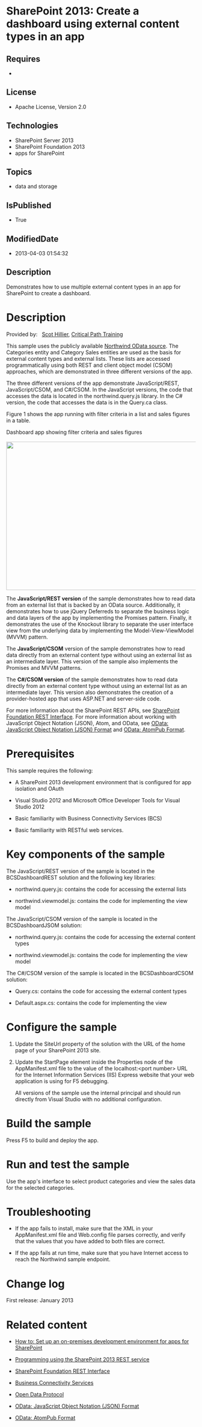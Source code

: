 # SharePoint 2013: Create a dashboard using external content types in an app
## Requires
* 
## License
* Apache License, Version 2.0
## Technologies
* SharePoint Server 2013
* SharePoint Foundation 2013
* apps for SharePoint
## Topics
* data and storage
## IsPublished
* True
## ModifiedDate
* 2013-04-03 01:54:32
## Description

<div id="header">Demonstrates how to use multiple external content types in an app for SharePoint to create a dashboard.</div>
<div id="mainSection">
<div id="mainBody">
<div class="introduction">
<h1 class="heading">Description</h1>
<div class="section" id="sectionSection0">
<p><span class="label">Provided by:</span>&nbsp;&nbsp;&nbsp;<a href="http://mvp.microsoft.com/en-US/findanmvp/Pages/profile.aspx?MVPID=be34f5b5-a1d1-47e1-971d-cfdda319992c" target="_blank">Scot Hillier</a>,
<a href="http://www.criticalpathtraining.com" target="_blank">Critical Path Training</a></p>
<p>This sample uses the publicly available <a href="http://services.odata.org/Northwind/Northwind.svc" target="_blank">
Northwind OData source</a>. The Categories entity and Category Sales entities are used as the basis for external content types and external lists. These lists are accessed programmatically using both REST and client object model (CSOM) approaches, which are
 demonstrated in three different versions of the app.</p>
<p>The three different versions of the app demonstrate JavaScript/REST, JavaScript/CSOM, and C#/CSOM. In the JavaScript versions, the code that accesses the data is located in the
<span><span class="keyword">northwind.query.js</span></span> library. In the C# version, the code that accesses the data is in the Query.ca class.</p>
<p>Figure 1 shows the app running with filter criteria in a list and sales figures in a table.</p>
<div class="caption">Dashboard app showing filter criteria and sales figures</div>
<br>
<img id="79334" src="/site/view/file/79334/1/readmeImage.png" alt="" width="709" height="394">
<p>The <strong>JavaScript/REST version</strong> of the sample demonstrates how to read data from an external list that is backed by an OData source. Additionally, it demonstrates how to use jQuery Deferreds to separate the business logic and data layers of
 the app by implementing the Promises pattern. Finally, it demonstrates the use of the Knockout library to separate the user interface view from the underlying data by implementing the Model-View-ViewModel (MVVM) pattern.</p>
<p>The <strong>JavaScript/CSOM</strong> version of the sample demonstrates how to read data directly from an external content type without using an external list as an intermediate layer. This version of the sample also implements the Promises and MVVM patterns.</p>
<p>The <strong>C#/CSOM version</strong> of the sample demonstrates how to read data directly from an external content type without using an external list as an intermediate layer. This version also demonstrates the creation of a provider-hosted app that uses
 ASP.NET and server-side code.</p>
<p>For more information about the SharePoint REST APIs, see <a href="http://msdn.microsoft.com/en-us/library/sharepoint/ff521587.aspx" target="_blank">
SharePoint Foundation REST Interface</a>. For more information about working with JavaScript Object Notation (JSON), Atom, and OData, see
<a href="http://www.odata.org/documentation/json-format" target="_blank">OData: JavaScript Object Notation (JSON) Format</a> and
<a href="http://www.odata.org/documentation/atom-format" target="_blank">OData: AtomPub Format</a>.</p>
</div>
<h1 class="heading">Prerequisites</h1>
<div class="section" id="sectionSection1">
<p>This sample requires the following:</p>
<ul>
<li>
<p>A SharePoint 2013 development environment that is configured for app isolation and OAuth</p>
</li><li>
<p>Visual Studio 2012 and Microsoft Office Developer Tools for Visual Studio 2012</p>
</li><li>
<p>Basic familiarity with Business Connectivity Services (BCS)</p>
</li><li>
<p>Basic familiarity with RESTful web services.</p>
</li></ul>
</div>
<h1 class="heading">Key components of the sample</h1>
<div class="section" id="sectionSection2">
<p>The JavaScript/REST version of the sample is located in the BCSDashboardREST solution and the following key libraries:</p>
<ul>
<li>
<p><span><span class="keyword">northwind.query.js</span></span>: contains the code for accessing the external lists</p>
</li><li>
<p><span><span class="keyword">northwind.viewmodel.js</span></span>: contains the code for implementing the view model</p>
</li></ul>
<p>The JavaScript/CSOM version of the sample is located in the BCSDashboardJSOM solution:</p>
<ul>
<li>
<p><span><span class="keyword">northwind.query.js</span></span>: contains the code for accessing the external content types</p>
</li><li>
<p><span><span class="keyword">northwind.viewmodel.js</span></span>: contains the code for implementing the view model</p>
</li></ul>
<p>The C#/CSOM version of the sample is located in the BCSDashboardCSOM solution:</p>
<ul>
<li>
<p><span><span class="keyword">Query.cs</span></span>: contains the code for accessing the external content types</p>
</li><li>
<p><span><span class="keyword">Default.aspx.cs</span></span>: contains the code for implementing the view</p>
</li></ul>
</div>
<h1 class="heading">Configure the sample</h1>
<div class="section" id="sectionSection3">
<ol>
<li>
<p>Update the <span><span class="keyword">SiteUrl</span></span> property of the solution with the URL of the home page of your SharePoint 2013 site.</p>
</li><li>
<p>Update the <span><span class="keyword">StartPage</span></span> element inside the
<span class="ui">Properties</span> node of the AppManifest.xml file to the value of the
<span><span class="keyword">localhost:&lt;port number&gt;</span></span> URL for the Internet Information Services (IIS) Express website that your web application is using for F5 debugging.</p>
<p>All versions of the sample use the internal principal and should run directly from Visual Studio with no additional configuration.</p>
</li></ol>
</div>
<h1 class="heading">Build the sample</h1>
<div class="section" id="sectionSection4">
<p>Press F5 to build and deploy the app.</p>
</div>
<h1 class="heading">Run and test the sample</h1>
<div class="section" id="sectionSection5">
<p>Use the app's interface to select product categories and view the sales data for the selected categories.</p>
</div>
<h1 class="heading">Troubleshooting</h1>
<div class="section" id="sectionSection6">
<ul>
<li>
<p>If the app fails to install, make sure that the XML in your AppManifest.xml file and Web.config file parses correctly, and verify that the values that you have added to both files are correct.</p>
</li><li>
<p>If the app fails at run time, make sure that you have Internet access to reach the Northwind sample endpoint.</p>
</li></ul>
</div>
<h1 class="heading">Change log</h1>
<div class="section" id="sectionSection7">
<p>First release: January 2013</p>
</div>
<h1 class="heading">Related content</h1>
<div class="section" id="sectionSection8">
<ul>
<li>
<p><a href="http://msdn.microsoft.com/en-us/library/fp179923.aspx" target="_blank">How to: Set up an on-premises development environment for apps for SharePoint</a></p>
</li><li>
<p><a href="http://msdn.microsoft.com/en-us/library/fp142385.aspx" target="_blank">Programming using the SharePoint 2013 REST service</a></p>
</li><li>
<p><a href="http://msdn.microsoft.com/en-us/library/sharepoint/ff521587.aspx" target="_blank">SharePoint Foundation REST Interface</a></p>
</li><li>
<p><a href="http://msdn.microsoft.com/en-us/library/jj163782.aspx" target="_blank">Business Connectivity Services</a></p>
</li><li>
<p><a href="http://www.odata.org/" target="_blank">Open Data Protocol</a></p>
</li><li>
<p><a href="http://www.odata.org/documentation/json-format" target="_blank">OData: JavaScript Object Notation (JSON) Format</a></p>
</li><li>
<p><a href="http://www.odata.org/documentation/atom-format" target="_blank">OData: AtomPub Format</a></p>
</li></ul>
</div>
</div>
</div>
</div>
